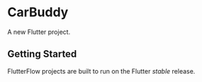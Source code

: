 # CarBuddy

A new Flutter project.

## Getting Started

FlutterFlow projects are built to run on the Flutter _stable_ release.

